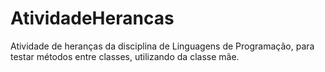 # AtividadeHerancas
Atividade de heranças da disciplina de Linguagens de Programação, para testar métodos entre classes, utilizando da classe mãe.
